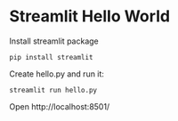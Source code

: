 # Streamlit Hello World

Install streamlit package

    pip install streamlit    

 Create hello.py and run it:   
    
    streamlit run hello.py

Open http://localhost:8501/
